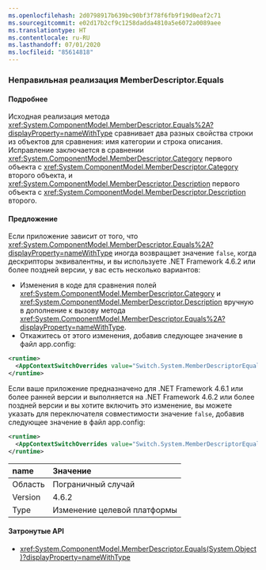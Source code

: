 ```yaml
---
ms.openlocfilehash: 2d0798917b639bc90bf3f78f6fb9f19d0eaf2c71
ms.sourcegitcommit: e02d17b2cf9c1258dadda4810a5e6072a0089aee
ms.translationtype: HT
ms.contentlocale: ru-RU
ms.lasthandoff: 07/01/2020
ms.locfileid: "85614818"
---
```

### <a name="incorrect-implementation-of-memberdescriptorequals"></a>Неправильная реализация MemberDescriptor.Equals

#### <a name="details"></a>Подробнее

Исходная реализация метода <xref:System.ComponentModel.MemberDescriptor.Equals%2A?displayProperty=nameWithType> сравнивает два разных свойства строки из объектов для сравнения: имя категории и строка описания. Исправление заключается в сравнении <xref:System.ComponentModel.MemberDescriptor.Category> первого объекта с <xref:System.ComponentModel.MemberDescriptor.Category> второго объекта, и <xref:System.ComponentModel.MemberDescriptor.Description> первого объекта с <xref:System.ComponentModel.MemberDescriptor.Description> второго.

#### <a name="suggestion"></a>Предложение

Если приложение зависит от того, что <xref:System.ComponentModel.MemberDescriptor.Equals%2A?displayProperty=nameWithType> иногда возвращает значение `false`, когда дескрипторы эквивалентны, и вы используете .NET Framework 4.6.2 или более поздней версии, у вас есть несколько вариантов:

- Изменения в коде для сравнения полей <xref:System.ComponentModel.MemberDescriptor.Category> и <xref:System.ComponentModel.MemberDescriptor.Description> вручную в дополнение к вызову метода <xref:System.ComponentModel.MemberDescriptor.Equals%2A?displayProperty=nameWithType>.
- Откажитесь от этого изменения, добавив следующее значение в файл app.config:

```xml
<runtime>
  <AppContextSwitchOverrides value="Switch.System.MemberDescriptorEqualsReturnsFalseIfEquivalent=true" />
</runtime>
```

Если ваше приложение предназначено для .NET Framework 4.6.1 или более ранней версии и выполняется на .NET Framework 4.6.2 или более поздней версии и вы хотите включить это изменение, вы можете указать для переключателя совместимости значение `false`, добавив следующее значение в файл app.config:

```xml
<runtime>
  <AppContextSwitchOverrides value="Switch.System.MemberDescriptorEqualsReturnsFalseIfEquivalent=false" />
</runtime>
```

| name    | Значение       |
|:--------|:------------|
| Область   | Пограничный случай        |
| Version | 4.6.2       |
| Type    | Изменение целевой платформы |

#### <a name="affected-apis"></a>Затронутые API

- <xref:System.ComponentModel.MemberDescriptor.Equals(System.Object)?displayProperty=nameWithType>

